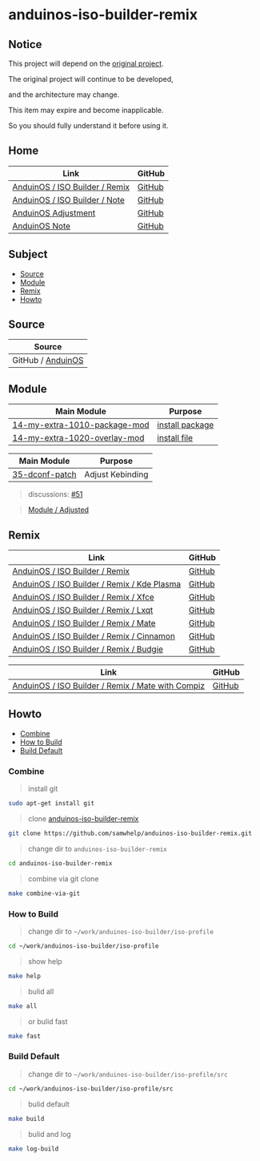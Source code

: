 

# anduinos-iso-builder-remix




## Notice

This project will depend on the [original project](https://github.com/Anduin2017/AnduinOS/tree/1.3).

The original project will continue to be developed,

and the architecture may change.

This item may expire and become inapplicable.

So you should fully understand it before using it.




## Home

| Link | GitHub |
| ---- | ------ |
| [AnduinOS / ISO Builder / Remix](https://samwhelp.github.io/anduinos-iso-builder-remix/) | [GitHub](https://github.com/samwhelp/anduinos-iso-builder-remix) |
| [AnduinOS / ISO Builder / Note](https://samwhelp.github.io/note-about-anduinos-iso-builder/) | [GitHub](https://github.com/samwhelp/note-about-anduinos-iso-builder) |
| [AnduinOS Adjustment](https://samwhelp.github.io/anduinos-adjustment/) | [GitHub](https://github.com/samwhelp/anduinos-adjustment) |
| [AnduinOS Note](https://samwhelp.github.io/note-about-anduinos/) | [GitHub](https://github.com/samwhelp/note-about-anduinos) |




## Subject

* [Source](#source)
* [Module](#module)
* [Remix](#remix)
* [Howto](#howto)




## Source

| Source |
| ------ |
| GitHub / [AnduinOS](https://github.com/Anduin2017/AnduinOS)



## Module

| Main Module | Purpose |
| ----------- | ------- |
| [14-my-extra-1010-package-mod](https://github.com/samwhelp/anduinos-iso-builder-remix/tree/main/asset/template/src/mods/14-my-extra-1010-package-mod) | [install package](https://github.com/samwhelp/anduinos-iso-builder-remix/tree/main/asset/template/src/mods/14-my-extra-1010-package-mod/asset/package/install) |
| [14-my-extra-1020-overlay-mod](https://github.com/samwhelp/anduinos-iso-builder-remix/tree/main/asset/template/src/mods/14-my-extra-1020-overlay-mod) | [install file](https://github.com/samwhelp/anduinos-iso-builder-remix/tree/main/asset/template/src/mods/14-my-extra-1020-overlay-mod/asset/overlay) |


| Main Module | Purpose |
| ----------- | ------- |
| [35-dconf-patch](https://github.com/samwhelp/anduinos-iso-builder-remix/tree/main/asset/template/src/mods/14-my-extra-1010-package-mod) | Adjust Kebinding |


> discussions: [#51](https://github.com/Anduin2017/AnduinOS/discussions/51#discussioncomment-13087469)

> [Module / Adjusted](https://github.com/samwhelp/anduinos-iso-builder-remix/blob/main/helper/docs/module/module-adjusted.md)




## Remix

| Link | GitHub |
| ---- | ------ |
| [AnduinOS / ISO Builder / Remix](https://samwhelp.github.io/anduinos-iso-builder-remix/) | [GitHub](https://github.com/samwhelp/anduinos-iso-builder-remix) |
| [AnduinOS / ISO Builder / Remix / Kde Plasma](https://samwhelp.github.io/anduinos-iso-builder-remix-kde-plasma/) | [GitHub](https://github.com/samwhelp/anduinos-iso-builder-remix-kde-plasma) |
| [AnduinOS / ISO Builder / Remix / Xfce](https://samwhelp.github.io/anduinos-iso-builder-remix-xfce/) | [GitHub](https://github.com/samwhelp/anduinos-iso-builder-remix-xfce) |
| [AnduinOS / ISO Builder / Remix / Lxqt](https://samwhelp.github.io/anduinos-iso-builder-remix-lxqt/) | [GitHub](https://github.com/samwhelp/anduinos-iso-builder-remix-lxqt) |
| [AnduinOS / ISO Builder / Remix / Mate](https://samwhelp.github.io/anduinos-iso-builder-remix-mate/) | [GitHub](https://github.com/samwhelp/anduinos-iso-builder-remix-mate) |
| [AnduinOS / ISO Builder / Remix / Cinnamon](https://samwhelp.github.io/anduinos-iso-builder-remix-cinnamon/) | [GitHub](https://github.com/samwhelp/anduinos-iso-builder-remix-cinnamon) |
| [AnduinOS / ISO Builder / Remix / Budgie](https://samwhelp.github.io/anduinos-iso-builder-remix-budgie/) | [GitHub](https://github.com/samwhelp/anduinos-iso-builder-remix-budgie) |


| Link | GitHub |
| ---- | ------ |
| [AnduinOS / ISO Builder / Remix / Mate with Compiz](https://samwhelp.github.io/anduinos-iso-builder-remix-mate-with-compiz/) | [GitHub](https://github.com/samwhelp/anduinos-iso-builder-remix-mate-with-compiz) |




## Howto

* [Combine](#combine)
* [How to Build](#how-to-build)
* [Build Default](#build-default)




### Combine

> install git

``` sh
sudo apt-get install git
```


> clone [anduinos-iso-builder-remix](https://github.com/samwhelp/anduinos-iso-builder-remix)

``` sh
git clone https://github.com/samwhelp/anduinos-iso-builder-remix.git
```


> change dir to `anduinos-iso-builder-remix`

``` sh
cd anduinos-iso-builder-remix
```


> combine via git clone

``` sh
make combine-via-git
```




### How to Build


> change dir to `~/work/anduinos-iso-builder/iso-profile`

``` sh
cd ~/work/anduinos-iso-builder/iso-profile
```

> show help

``` sh
make help
```


> bulid all

``` sh
make all
```


> or bulid fast

``` sh
make fast
```




### Build Default


> change dir to `~/work/anduinos-iso-builder/iso-profile/src`

``` sh
cd ~/work/anduinos-iso-builder/iso-profile/src
```


> bulid default

``` sh
make build
```


> bulid and log

``` sh
make log-build
```
